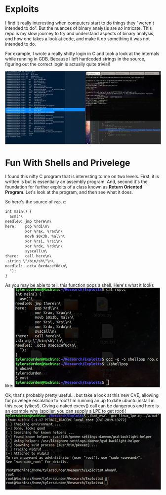 # Exploits
I find it really interesting when computers start to do 
things they "weren't intended to do". But the nuances of 
binary analysis are *so* intricate. This repo is my slow
journey to try and understand aspects of binary analysis, 
and how one takes a look at code, and make it do something
it was not intended to do. 

For example, I wrote a really shitty login in C and took a look
at the internals while running in GDB. Because I left hardcoded 
strings in the source, figuring out the correct login is actually
quite trivial!

![example](https://raw.githubusercontent.com/scott-robbins/Research/master/Exploits/plaintext_gdb.png)

# Fun With Shells and Privelege
I found this nifty C program that is interesting to me on two levels. 
First, it is written is but is essentially an assembly program. And, 
second it's the foundation for further exploits of a class known as 
**Return Oriented Program**. Let's look at the program, and then see
what it does. 

So here's the source of `rop.c`:
```
int main() {
  asm("\
needle0: jmp there\n\
here:    pop %rdi\n\
         xor %rax, %rax\n\
         movb $0x3b, %al\n\
         xor %rsi, %rsi\n\
         xor %rdx, %rdx\n\
         syscall\n\
there:   call here\n\
.string \"/bin/sh\"\n\
needle1: .octa 0xedacef0d\n\
  ");
}
```
As you may be able to tell, this function pops a shell. Here's what it looks like:
![rop.c](https://raw.githubusercontent.com/scott-robbins/Research/master/Exploits/pop_shell.png)

Ok, that's probably pretty useful... but take a look at this new CVE, allowing for privelege escalation to root!
I'm running an up to date ubuntu install in this case (yikes!). Giving a naked execv() call can be dangerous
and here is an example why (spoiler, you can supply a LPE to get root)!
 ![root](https://raw.githubusercontent.com/scott-robbins/Research/master/Exploits/rooted.png)